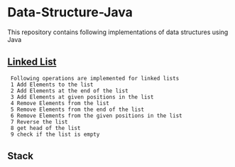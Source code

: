 # Data-Structure-Java

This repository contains following implementations of data structures using Java

## [Linked List](https://github.com/nitr-dimple/Data-Structure-Java/blob/main/DataStructureUsingJava/src/main/java/edu/dimple/datastructure/LinkedList/LinkedList_Element.java)

     Following operations are implemented for linked lists
     1 Add Elements to the list
     2 Add Elements at the end of the list
     3 Add Elements at given positions in the list
     4 Remove Elements from the list
     5 Remove Elements from the end of the list
     6 Remove Elements from the given positions in the list
     7 Reverse the list
     8 get head of the list
     9 check if the list is empty

## Stack